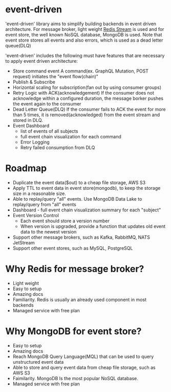 # event-driven

'event-driven' library aims to simplify building backends in event driven architecture.
For message broker, light weight [Redis Stream](https://redis.io/topics/streams-intro) is used and for event store, the well known NoSQL database, MongoDB is used.
Note that event store stores all events and also errors, which is used as a dead letter queue(DLQ)

'event-driven' includes the following must have features that are necessary to apply event driven architecture:

- Store command event
  A command(ex. GraphQL Mutation, POST request) initiates the "event flow(chain)"
- Publish & Subscribe
- Horizontal scaling for subscription(fan out by using consumer groups)
- Retry Logic with ACK(acknowledgement)
  If the consumer does not acknowledge within a configured duration, the message borker pushes the event again to the consumer
- Dead Letter Queue(DLQ)
  If the consumer fails to ACK the event for more than 5 times, it is removed(acknowledged) from the event stream and stored in DLQ.
- Event Dashboard
  - list of events of all subjects
  - full event chain visualization for each command
  - Error Logging
  - Retry failed consumption from DLQ

# Roadmap

- Duplicate the event data($out) to a cheap file storage, AWS S3
- Apply TTL to event data in event store(mongodb), to keep the storage size in a reasonable size.
- Able to replay/query "all" events. Use MongoDB Data Lake to replay/query from "all" events
- Dashboard - full event chain visualization summary for each "subject"
- Event Version Control
  - Each event should store a version number
  - When version is upgraded, provide a function that updates old event data to the newest version
- Support other message brokers, such as Kafka, RabbitMQ, NATS JetStream
- Support other event stores, such as MySQL, PostgreSQL

# Why Redis for message broker?

- Light weight
- Easy to setup
- Amazing docs
- Familiarity. Redis is usually an already used component in most backends
- Managed service with free plan

# Why MongoDB for event store?

- Easy to setup
- Amazing docs
- Reach MongoDB Query Language(MQL) that can be used to query unstructured event data
- Able to store and query event data from cheap file storage, such as AWS S3
- Faimilarity. MongoDB Is the most popular NoSQL database.
- Managed service with free plan
